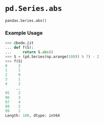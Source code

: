 # `pd.Series.abs`

`pandas.Series.abs()`

### Example Usage

``` py
>>> @bodo.jit
... def f(S):
...     return S.abs()
>>> S = (pd.Series(np.arange(100)) % 7) - 2
>>> f(S)
0     2
1     1
2     0
3     1
4     2
     ..
95    2
96    3
97    4
98    2
99    1
Length: 100, dtype: int64
```

